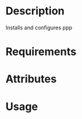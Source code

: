 Description
===========

Installs and configures ppp

Requirements
============

Attributes
==========

Usage
=====

